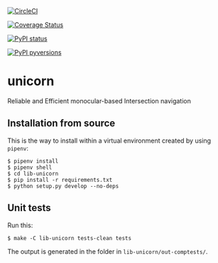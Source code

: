 [![CircleCI](https://circleci.com/gh/duckietown/duckietown-intnav.svg?style=shield)](https://circleci.com/gh/duckietown/duckietown-intnav)

[![Coverage Status](https://coveralls.io/repos/github/duckietown/duckietown-intnav/badge.svg?branch=master18)](https://coveralls.io/github/duckietown/duckietown-intnav?branch=master18)

[![PyPI status](https://img.shields.io/pypi/status/duckietown_intnav.svg)](https://pypi.python.org/pypi/duckietown_intnav/)


[![PyPI pyversions](https://img.shields.io/pypi/pyversions/duckietown_intnav.svg)](https://pypi.python.org/pypi/duckietown_intnav/)


# unicorn

Reliable and Efficient monocular-based Intersection navigation


## Installation from source

This is the way to install within a virtual environment created by 
using `pipenv`:

    $ pipenv install
    $ pipenv shell
    $ cd lib-unicorn
    $ pip install -r requirements.txt
    $ python setup.py develop --no-deps
    
   
## Unit tests

Run this:

    $ make -C lib-unicorn tests-clean tests
    
The output is generated in the folder in `lib-unicorn/out-comptests/`.
